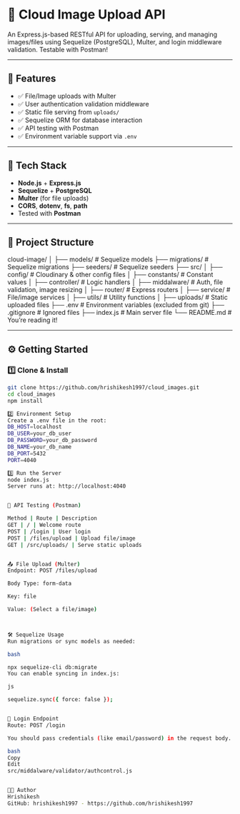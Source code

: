 # 📁 Cloud Image Upload API

An Express.js-based RESTful API for uploading, serving, and managing images/files using Sequelize (PostgreSQL), Multer, and login middleware validation. Testable with Postman!

---

## 🚀 Features

- ✅ File/Image uploads with Multer
- ✅ User authentication validation middleware
- ✅ Static file serving from `uploads/`
- ✅ Sequelize ORM for database interaction
- ✅ API testing with Postman
- ✅ Environment variable support via `.env`

---

## 🧱 Tech Stack

- **Node.js** + **Express.js**
- **Sequelize** + **PostgreSQL**
- **Multer** (for file uploads)
- **CORS**, **dotenv**, **fs**, **path**
- Tested with **Postman**

---

## 📁 Project Structure

cloud-image/ │
├── models/ # Sequelize models ├── migrations/ # Sequelize migrations ├── seeders/ # Sequelize seeders ├── src/ │ ├── config/ # Cloudinary & other config files │ ├── constants/ # Constant values │ ├── controller/ # Logic handlers │ ├── middalware/ # Auth, file validation, image resizing │ ├── router/ # Express routers │ ├── service/ # File/image services │ ├── utils/ # Utility functions │ ├── uploads/ # Static uploaded files ├── .env # Environment variables (excluded from git) ├── .gitignore # Ignored files ├── index.js # Main server file └── README.md # You’re reading it!



---

## ⚙️ Getting Started

### 1️⃣ Clone & Install

```bash
git clone https://github.com/hrishikesh1997/cloud_images.git
cd cloud_images
npm install

2️⃣ Environment Setup
Create a .env file in the root:
DB_HOST=localhost
DB_USER=your_db_user
DB_PASSWORD=your_db_password
DB_NAME=your_db_name
DB_PORT=5432
PORT=4040

3️⃣ Run the Server
node index.js
Server runs at: http://localhost:4040


🧪 API Testing (Postman)

Method | Route | Description
GET | / | Welcome route
POST | /login | User login
POST | /files/upload | Upload file/image
GET | /src/uploads/ | Serve static uploads


📤 File Upload (Multer)
Endpoint: POST /files/upload

Body Type: form-data

Key: file

Value: (Select a file/image)



🛠 Sequelize Usage
Run migrations or sync models as needed:

bash

npx sequelize-cli db:migrate
You can enable syncing in index.js:

js

sequelize.sync({ force: false });


🔐 Login Endpoint
Route: POST /login

You should pass credentials (like email/password) in the request body. The actual validation logic is inside:

bash
Copy
Edit
src/middalware/validator/authcontrol.js


🧑‍💻 Author
Hrishikesh
GitHub: hrishikesh1997 - https://github.com/hrishikesh1997




